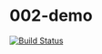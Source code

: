 # 002-demo

[![Build Status](https://travis-ci.org/CSCI-3010-CUBoulder/002-demo.svg?branch=master)](https://travis-ci.org/CSCI-3010-CUBoulder/002-demo)
